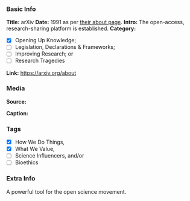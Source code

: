 ### Basic Info

**Title:**
arXiv
**Date:**
1991 as per [their about page](https://arxiv.org/about).
**Intro:**
The open-access, research-sharing platform is established.
**Category:** 

- [x] Opening Up Knowledge;
- [ ] Legislation, Declarations & Frameworks;
- [ ] Improving Research; or
- [ ] Research Tragedies

**Link:**
https://arxiv.org/about
### Media

**Source:** 

**Caption:** 

### Tags

- [x] How We Do Things, 
- [x] What We Value, 
- [ ] Science Influencers, and/or 
- [ ] Bioethics

### Extra Info

A powerful tool for the open science movement.
